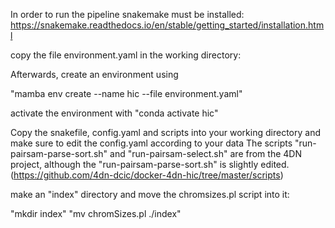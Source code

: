 In order to run the pipeline snakemake must be installed: https://snakemake.readthedocs.io/en/stable/getting_started/installation.html

copy the file environment.yaml in the working directory:

Afterwards, create an environment using 

"mamba env create --name hic --file environment.yaml"

activate the environment with "conda activate hic"

Copy the snakefile, config.yaml and scripts into your working directory and make sure to edit the config.yaml according to your data
The scripts "run-pairsam-parse-sort.sh" and "run-pairsam-select.sh" are from the 4DN project, although the "run-pairsam-parse-sort.sh" is slightly edited.
(https://github.com/4dn-dcic/docker-4dn-hic/tree/master/scripts)

make an "index" directory and move the chromsizes.pl script into it:

"mkdir index"
"mv chromSizes.pl ./index"
